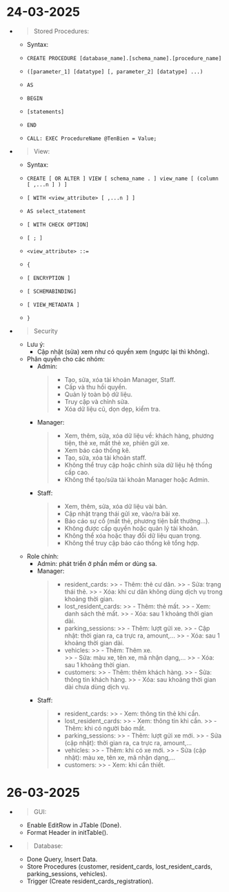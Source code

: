 # 24-03-2025
- > Stored Procedures:
    - Syntax:
    *     CREATE PROCEDURE [database_name].[schema_name].[procedure_name]
    *     ([parameter_1] [datatype] [, parameter_2] [datatype] ...)
    *     AS
    *     BEGIN
    *     [statements]
    *     END
    *     CALL: EXEC ProcedureName @TenBien = Value;
- > View:
    - Syntax:
    *     CREATE [ OR ALTER ] VIEW [ schema_name . ] view_name [ (column [ ,...n ] ) ]
    *     [ WITH <view_attribute> [ ,...n ] ]
    *     AS select_statement
    *     [ WITH CHECK OPTION]
    *     [ ; ]
    *     <view_attribute> ::=
    *     {
    *     [ ENCRYPTION ]
    *     [ SCHEMABINDING]
    *     [ VIEW_METADATA ]
    *     }
- > Security
    - Lưu ý: 
        - Cập nhật (sửa) xem như có quyền xem (ngược lại thì không).
    - Phân quyền cho các nhóm: 
        - Admin: 
            > - Tạo, sửa, xóa tài khoản Manager, Staff.
            > - Cấp và thu hồi quyền. 
            > - Quản lý toàn bộ dữ liệu. 
            > - Truy cập và chỉnh sửa. 
            > - Xóa dữ liệu cũ, dọn dẹp, kiểm tra.
        - Manager:
            > - Xem, thêm, sửa, xóa dữ liệu về: khách hàng, phương tiện, thẻ xe, mất thẻ xe, phiên gửi xe. 
            > - Xem báo cáo thống kê.
            > - Tạo, sửa, xóa tài khoản staff.
            > - Không thể truy cập hoặc chỉnh sửa dữ liệu hệ thống cấp cao.
            > - Không thể tạo/sửa tài khoản Manager hoặc Admin.
        - Staff:
            > - Xem, thêm, sửa, xóa dữ liệu vài bản.
            > - Cập nhật trạng thái gửi xe, vào/ra bãi xe.
            > - Báo cáo sự cố (mất thẻ, phương tiện bất thường...).
            > - Không được cấp quyền hoặc quản lý tài khoản.
            > - Không thể xóa hoặc thay đổi dữ liệu quan trọng.
            > - Không thể truy cập báo cáo thống kê tổng hợp.
    - Role chính: 
        - Admin: phát triển ở phần mềm or dùng sa.
        - Manager: 
            > + resident_cards:
                >> - Thêm: thẻ cư dân.
                >> - Sửa: trạng thái thẻ.
                >> - Xóa: khi cư dân không dùng dịch vụ trong khoảng thời gian.
            > + lost_resident_cards:
                >> - Thêm: thẻ mất.
                >> - Xem: danh sách thẻ mất.
                >> - Xóa: sau 1 khoảng thời gian dài.
            > + parking_sessions:
                >> - Thêm: lượt gửi xe.
                >> - Cập nhật: thời gian ra, ca trực ra, amount,...
                >> - Xóa: sau 1 khoảng thời gian dài.
            > + vehicles:
                >> - Thêm: Thêm xe.  
                >> - Sửa: màu xe, tên xe, mã nhận dạng,...
                >> - Xóa: sau 1 khoảng thời gian.
            > + customers:
                >> - Thêm: thêm khách hàng.
                >> - Sửa: thông tin khách hàng. 
                >> - Xóa: sau khoảng thời gian dài chưa dùng dịch vụ.
        - Staff: 
            > + resident_cards:
                >> - Xem: thông tin thẻ khi cần.
            > + lost_resident_cards:
                >> - Xem: thông tin khi cần.
                >> - Thêm: khi có người báo mất. 
            > + parking_sessions:
                >> - Thêm: lượt gửi xe mới.
                >> - Sửa (cập nhật): thời gian ra, ca trực ra, amount,... 
            > + vehicles:
                >> - Thêm: khi có xe mới. 
                >> - Sửa (cập nhật): màu xe, tên xe, mã nhận dạng,...
            > + customers:
                >> - Xem: khi cần thiết.
# 26-03-2025
- > GUI: 
    - Enable EditRow in JTable (Done).
    - Format Header in initTable(). 
- > Database:
    - Done Query, Insert Data.
    - Store Procedures (customer, resident_cards, lost_resident_cards, parking_sessions, vehicles).
    - Trigger (Create resident_cards_registration).
